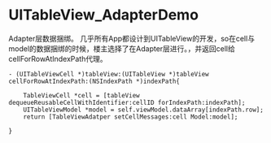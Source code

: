 # UITableView_AdapterDemo
Adapter层数据捆绑。
几乎所有App都设计到UITableView的开发，so在cell与model的数据捆绑的时候，楼主选择了在Adapter层进行。，并返回cell给cellForRowAtIndexPath代理。
```
- (UITableViewCell *)tableView:(UITableView *)tableView cellForRowAtIndexPath:(NSIndexPath *)indexPath{
    
    TableViewCell *cell = [tableView dequeueReusableCellWithIdentifier:cellID forIndexPath:indexPath];
    UITableViewModel *model = self.viewModel.dataArray[indexPath.row];
    return [TableViewAdatper setCellMessages:cell Model:model];
    
}
```
